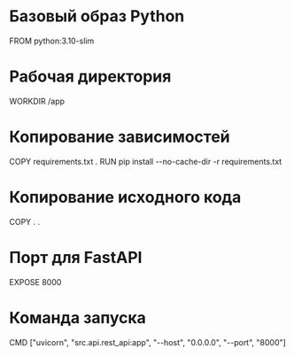 # Базовый образ Python
FROM python:3.10-slim

# Рабочая директория
WORKDIR /app

# Копирование зависимостей
COPY requirements.txt .
RUN pip install --no-cache-dir -r requirements.txt

# Копирование исходного кода
COPY . .

# Порт для FastAPI
EXPOSE 8000

# Команда запуска
CMD ["uvicorn", "src.api.rest_api:app", "--host", "0.0.0.0", "--port", "8000"]